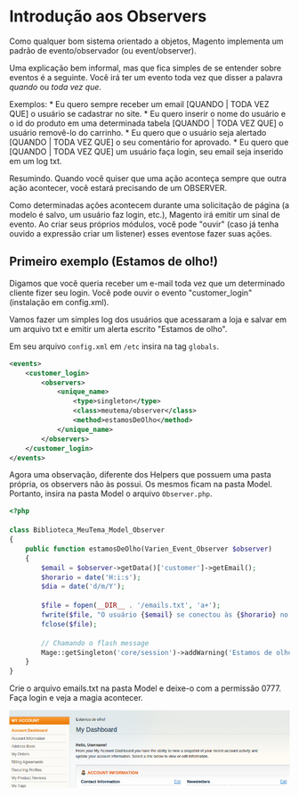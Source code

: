 # Introdução aos Observers

Como qualquer bom sistema orientado a objetos, Magento implementa um padrão de evento/observador (ou event/observer).

Uma explicação bem informal, mas que fica simples de se entender sobre eventos é a seguinte. Você irá ter um evento toda vez que disser a palavra *quando* ou *toda vez que*.

Exemplos:
    * Eu quero sempre receber um email [QUANDO | TODA VEZ QUE] o usuário se cadastrar no site.
    * Eu quero inserir o nome do usuário e o id do produto em uma determinada tabela [QUANDO | TODA VEZ QUE] o usuário removê-lo do carrinho.
    * Eu quero que o usuário seja alertado [QUANDO | TODA VEZ QUE] o seu comentário for aprovado.
    * Eu quero que [QUANDO | TODA VEZ QUE] um usuário faça login, seu email seja inserido em um log txt.

Resumindo. Quando você quiser que uma ação aconteça sempre que outra ação acontecer, você estará precisando de um OBSERVER.

Como determinadas ações acontecem durante uma solicitação de página (a modelo é salvo, um usuário faz login, etc.), Magento irá emitir um sinal de evento.
Ao criar seus próprios módulos, você pode "ouvir" (caso já tenha ouvido a expressão criar um listener) esses eventose fazer suas ações.

## Primeiro exemplo (Estamos de olho!)

Digamos que você queria receber um e-mail toda vez que um determinado cliente fizer seu login.
Você pode ouvir o evento "customer_login" (instalação em config.xml).

Vamos fazer um simples log dos usuários que acessaram a loja e salvar em um arquivo txt e emitir um alerta escrito "Estamos de olho".

Em seu arquivo `config.xml` em `/etc` insira na tag `globals`.

```xml
<events>
    <customer_login>
        <observers>
            <unique_name>
                <type>singleton</type>
                <class>meutema/observer</class>
                <method>estamosDeOlho</method>
            </unique_name>
        </observers>
    </customer_login>
</events>
```

Agora uma observação, diferente dos Helpers que possuem uma pasta própria, os observers não às possui. Os mesmos ficam na pasta Model.
Portanto, insira na pasta Model o arquivo `Observer.php`.

```php
<?php

class Biblioteca_MeuTema_Model_Observer
{
    public function estamosDeOlho(Varien_Event_Observer $observer)
    {
        $email = $observer->getData()['customer']->getEmail();
        $horario = date('H:i:s');
        $dia = date('d/m/Y');

        $file = fopen(__DIR__ . '/emails.txt', 'a+');
        fwrite($file, "O usuário {$email} se conectou às {$horario} no dia {$dia}.\n");
        fclose($file);

        // Chamando o flash message
        Mage::getSingleton('core/session')->addWarning('Estamos de olho!');
    }
}

```

Crie o arquivo emails.txt na pasta Model e deixe-o com a permissão 0777.
Faça login e veja a magia acontecer.

![estamos de olho](/img/estamos-de-olho.png "Estamos de olho")
